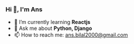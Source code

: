 ### Hi 👋, I'm Ans

<!--
**mbilal117/mbilal117** is a ✨ _special_ ✨ repository because its `README.md` (this file) appears on your GitHub profile.

Here are some ideas to get you started:
-->
- 🌱 I’m currently learning **Reactjs**
- 💬 Ask me about **Python, Django**
- 📫 How to reach me: ans.bilal2000@gmail.com
